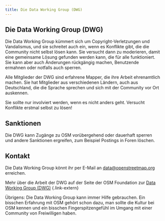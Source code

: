 ```yaml
---
title: Die Data Working Group (DWG)
---
```


## Die Data Working Group (DWG)

Die Data Working Group kümmert sich um Copyright-Verletzungen und Vandalismus,
und sie schreitet auch ein, wenn es Konflikte gibt, die die Community nicht
selbst lösen kann. Sie versucht dann zu moderieren, damit eine gemeinsame
Lösung gefunden werden kann, die für alle funktioniert. Sie kann aber auch
Änderungen rückgängig machen, Benutzende ermahnen oder notfalls auch sperren.

Alle Mitglieder der DWG sind erfahrene Mapper, die ihre Arbeit ehrenamtlich
machen. Sie hat Mitglieder aus verschiedenen Ländern, auch aus Deutschland, die
die Sprache sprechen und sich mit der Community vor Ort auskennen.

Sie sollte nur involviert werden, wenn es nicht anders geht. Versucht Konflikte
erstmal selbst zu lösen!

## Sanktionen

Die DWG kann Zugänge zu OSM vorübergehend oder dauerhaft sperren und andere
Sanktionen ergreifen, zum Beispiel Postings in Foren löschen.

## Kontakt

Die Data Working Group könnt ihr per E-Mail an
[data@openstreetmap.org](mailto:data@openstreetmap.org) erreichen.

Mehr über die Arbeit der DWG auf der Seite der OSM Foundation zur
[Data Working Group (DWG)](https://osmfoundation.org/wiki/Data_Working_Group)
{.link-extern}

<div class="infobox">

Übrigens: Die Data Working Group kann immer Hilfe gebrauchen. Ein bisschen
Erfahrung mit OSM gehört schon dazu, man sollte die Kultur bei OSM kennen
und ein bisschen Fingerspitzengefühl im Umgang mit einer Community von
Freiwilligen haben.

</div>

